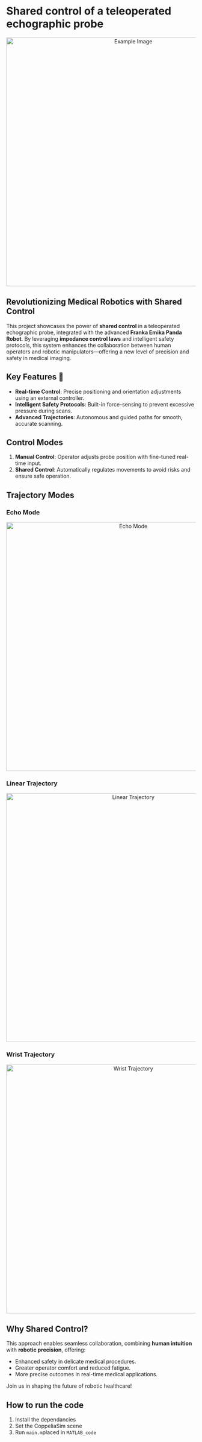 # Shared control of a teleoperated echographic probe

<p align="center">
    <img src="https://github.com/VittorioPisapia/Shared-control-of-a-teleoperated-echographic-probe/blob/main/images-videos/Free2.gif" alt="Example Image" style="width:660px;"/>
</p>

## Revolutionizing Medical Robotics with Shared Control

This project showcases the power of **shared control** in a teleoperated echographic probe, integrated with the advanced **Franka Emika Panda Robot**. By leveraging **impedance control laws** and intelligent safety protocols, this system enhances the collaboration between human operators and robotic manipulators—offering a new level of precision and safety in medical imaging.

## Key Features 🚀

- **Real-time Control**: Precise positioning and orientation adjustments using an external controller.
- **Intelligent Safety Protocols**: Built-in force-sensing to prevent excessive pressure during scans.
- **Advanced Trajectories**: Autonomous and guided paths for smooth, accurate scanning.

## Control Modes

1. **Manual Control**: Operator adjusts probe position with fine-tuned real-time input.
2. **Shared Control**: Automatically regulates movements to avoid risks and ensure safe operation.

## Trajectory Modes

### Echo Mode
<p align="center"> <img src="https://github.com/VittorioPisapia/Shared-control-of-a-teleoperated-echographic-probe/blob/main/images-videos/echo.gif" alt="Echo Mode" style="width:660px;"/> </p>


### Linear Trajectory
<p align="center"> <img src="https://github.com/VittorioPisapia/Shared-control-of-a-teleoperated-echographic-probe/blob/main/images-videos/linear.gif" alt="Linear Trajectory" style="width:660px;"/> </p>

### Wrist Trajectory
<p align="center"> <img src="https://github.com/VittorioPisapia/Shared-control-of-a-teleoperated-echographic-probe/blob/main/images-videos/wrist.gif" alt="Wrist Trajectory" style="width:660px;"/> </p>

## Why Shared Control?

This approach enables seamless collaboration, combining **human intuition** with **robotic precision**, offering:

- Enhanced safety in delicate medical procedures.
- Greater operator comfort and reduced fatigue.
- More precise outcomes in real-time medical applications.

Join us in shaping the future of robotic healthcare!

## How to run the code
1. Install the dependancies
2. Set the CoppeliaSim scene
3. Run `main.m`placed in `MATLAB_code`
